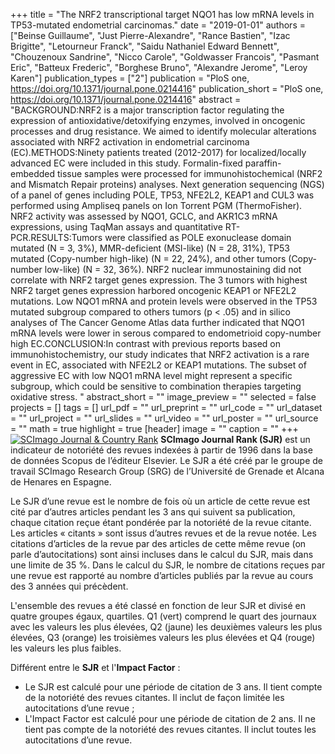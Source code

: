 +++
title = "The NRF2 transcriptional target NQO1 has low mRNA levels in TP53-mutated endometrial carcinomas."
date = "2019-01-01"
authors = ["Beinse Guillaume", "Just Pierre-Alexandre", "Rance Bastien", "Izac Brigitte", "Letourneur Franck", "Saidu Nathaniel Edward Bennett", "Chouzenoux Sandrine", "Nicco Carole", "Goldwasser Francois", "Pasmant Eric", "Batteux Frederic", "Borghese Bruno", "Alexandre Jerome", "Leroy Karen"]
publication_types = ["2"]
publication = "PloS one, https://doi.org/10.1371/journal.pone.0214416"
publication_short = "PloS one, https://doi.org/10.1371/journal.pone.0214416"
abstract = "BACKGROUND:NRF2 is a major transcription factor regulating the expression of antioxidative/detoxifying enzymes, involved in oncogenic processes and drug resistance. We aimed to identify molecular alterations associated with NRF2 activation in endometrial carcinoma (EC).METHODS:Ninety patients treated (2012-2017) for localized/locally advanced EC were included in this study. Formalin-fixed paraffin-embedded tissue samples were processed for immunohistochemical (NRF2 and Mismatch Repair proteins) analyses. Next generation sequencing (NGS) of a panel of genes including POLE, TP53, NFE2L2, KEAP1 and CUL3 was performed using Ampliseq panels on Ion Torrent PGM (ThermoFisher). NRF2 activity was assessed by NQO1, GCLC, and AKR1C3 mRNA expressions, using TaqMan assays and quantitative RT-PCR.RESULTS:Tumors were classified as POLE exonuclease domain mutated (N = 3, 3%), MMR-deficient (MSI-like) (N = 28, 31%), TP53 mutated (Copy-number high-like) (N = 22, 24%), and other tumors (Copy-number low-like) (N = 32, 36%). NRF2 nuclear immunostaining did not correlate with NRF2 target genes expression. The 3 tumors with highest NRF2 target genes expression harbored oncogenic KEAP1 or NFE2L2 mutations. Low NQO1 mRNA and protein levels were observed in the TP53 mutated subgroup compared to others tumors (p &lt; .05) and in silico analyses of The Cancer Genome Atlas data further indicated that NQO1 mRNA levels were lower in serous compared to endometrioid copy-number high EC.CONCLUSION:In contrast with previous reports based on immunohistochemistry, our study indicates that NRF2 activation is a rare event in EC, associated with NFE2L2 or KEAP1 mutations. The subset of aggressive EC with low NQO1 mRNA level might represent a specific subgroup, which could be sensitive to combination therapies targeting oxidative stress. "
abstract_short = ""
image_preview = ""
selected = false
projects = []
tags = []
url_pdf = ""
url_preprint = ""
url_code = ""
url_dataset = ""
url_project = ""
url_slides = ""
url_video = ""
url_poster = ""
url_source = ""
math = true
highlight = true
[header]
image = ""
caption = ""
+++
<a href="https://www.scimagojr.com/journalsearch.php?q=10600153309&amp;tip=sid&amp;exact=no" title="SCImago Journal &amp; Country Rank"><img border="0" src="https://www.scimagojr.com/journal_img.php?id=10600153309" alt="SCImago Journal &amp; Country Rank"  /></a>
**SCImago Journal Rank (SJR)** est un indicateur de notoriété des revues indexées à partir de 1996 dans la base de données Scopus de l’éditeur Elsevier. Le SJR a été créé par le groupe de travail SCImago Research Group (SRG) de l’Université de Grenade et Alcana de Henares en Espagne.  
  
Le SJR d’une revue est le nombre de fois où un article de cette revue est cité par d’autres articles pendant les 3 ans qui suivent sa publication, chaque citation reçue étant pondérée par la notoriété de la revue citante. Les articles « citants » sont issus d’autres revues et de la revue notée. Les citations d’articles de la revue par des articles de cette même revue (on parle d’autocitations) sont ainsi incluses dans le calcul du SJR, mais dans une limite de 35 %. Dans le calcul du SJR, le nombre de citations reçues par une revue est rapporté au nombre d’articles publiés par la revue au cours des 3 années qui précèdent.  
  
L'ensemble des revues a été classé en fonction de leur SJR et divisé en quatre groupes égaux, quartiles. Q1 (vert) comprend le quart des journaux avec les valeurs les plus élevées, Q2 (jaune) les deuxièmes valeurs les plus élevées, Q3 (orange) les troisièmes valeurs les plus élevées et Q4 (rouge) les valeurs les plus faibles.  
  
Différent entre le **SJR** et l'**Impact Factor** :  
- Le SJR est calculé pour une période de citation de 3 ans. Il tient compte de la notoriété des revues citantes. Il inclut de façon limitée les autocitations d’une revue ;  
- L'Impact Factor est calculé pour une période de citation de 2 ans. Il ne tient pas compte de la notoriété des revues citantes. Il inclut toutes les autocitations d’une revue.
